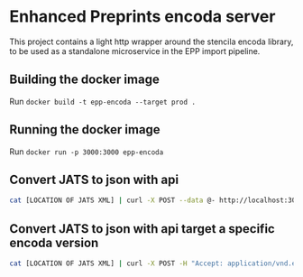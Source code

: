 # Enhanced Preprints encoda server

This project contains a light http wrapper around the stencila encoda library, to be used as a standalone microservice in the EPP import pipeline.

## Building the docker image

Run `docker build -t epp-encoda --target prod .`

## Running the docker image

Run `docker run -p 3000:3000 epp-encoda`

## Convert JATS to json with api

```bash
cat [LOCATION OF JATS XML] | curl -X POST --data @- http://localhost:3000/
```

## Convert JATS to json with api target a specific encoda version

```bash
cat [LOCATION OF JATS XML] | curl -X POST -H "Accept: application/vnd.elife.encoda.v1.0.1+json" --data @- http://localhost:3000/
```
